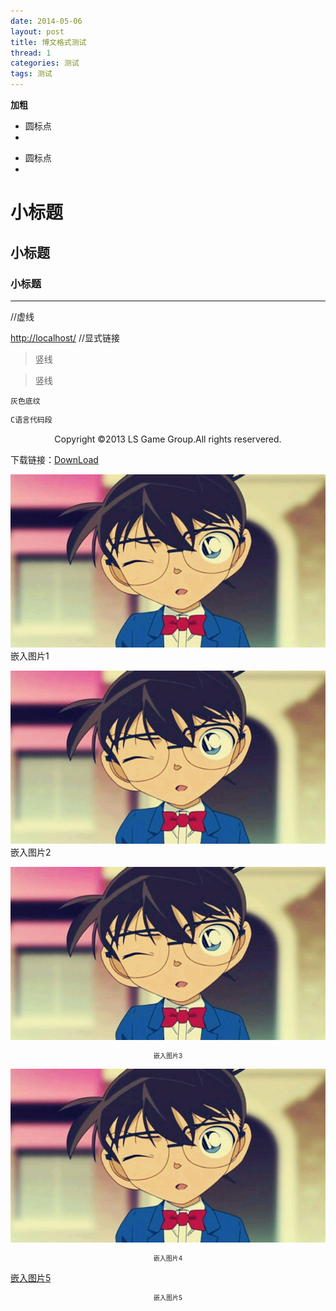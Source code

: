 ```yaml
---
date: 2014-05-06
layout: post
title: 博文格式测试
thread: 1
categories: 测试
tags: 测试
---
```


**加粗**


* 圆标点
* 

- 圆标点
- 

# 小标题


## 小标题


### 小标题


----
//虚线

<http://localhost/>
//显式链接



>竖线

>竖线



`灰色底纹`


```c
C语言代码段
```



<center>Copyright ©2013 LS Game Group.All rights reservered.</center>


下载链接：[DownLoad](/assets/OneHundredDays.jpg)


![](/assets/OneHundredDays.jpg) 嵌入图片1

![](/assets/OneHundredDays.jpg "柯南") 嵌入图片2


![](/assets/OneHundredDays.jpg "柯南") <center style="font-size:10px">嵌入图片3</center>

![嵌入图片4](/assets/OneHundredDays.jpg "柯南") <center style="font-size:10px">嵌入图片4</center>

[嵌入图片5](/assets/OneHundredDays.jpg "柯南") <center style="font-size:10px">嵌入图片5</center>


















